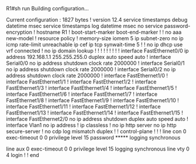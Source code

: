 
R1#sh run
Building configuration...

Current configuration : 1827 bytes
!
version 12.4
service timestamps debug datetime msec
service timestamps log datetime msec
no service password-encryption
!
hostname R1
!
boot-start-marker
boot-end-marker
!
!
no aaa new-model
!
resource policy
!
memory-size iomem 5
ip subnet-zero
no ip icmp rate-limit unreachable
ip cef
ip tcp synwait-time 5
!
!
no ip dhcp use vrf connected
!
no ip domain lookup
!
!
!
!
!
!
!
!
!
interface FastEthernet0/0
 ip address 192.168.1.1 255.255.255.0
 duplex auto
 speed auto
!
interface Serial0/0
 no ip address
 shutdown
 clock rate 2000000
!
interface Serial0/1
 no ip address
 shutdown
 clock rate 2000000
!
interface Serial0/2
 no ip address
 shutdown
 clock rate 2000000
!
interface FastEthernet1/0
!
interface FastEthernet1/1
!
interface FastEthernet1/2
!
interface FastEthernet1/3
!
interface FastEthernet1/4
!
interface FastEthernet1/5
!
interface FastEthernet1/6
!
interface FastEthernet1/7
!
interface FastEthernet1/8
!
interface FastEthernet1/9
!
interface FastEthernet1/10
!
interface FastEthernet1/11
!
interface FastEthernet1/12
!
interface FastEthernet1/13
!
interface FastEthernet1/14
!
interface FastEthernet1/15
!
interface FastEthernet2/0
 no ip address
 shutdown
 duplex auto
 speed auto
!
interface Vlan1
 no ip address
!
ip classless
!
no ip http server
no ip http secure-server
!
no cdp log mismatch duplex
!
!
control-plane
!
!
!
line con 0
 exec-timeout 0 0
 privilege level 15
 password *****
 logging synchronous
 
line aux 0
 exec-timeout 0 0
 privilege level 15
 logging synchronous
line vty 0 4
 login
!
!
end
